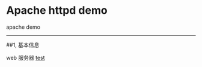 Apache httpd demo
=========================

apache demo

-----------------

##1, 基本信息

web 服务器
[test](./other/git_1.md)
